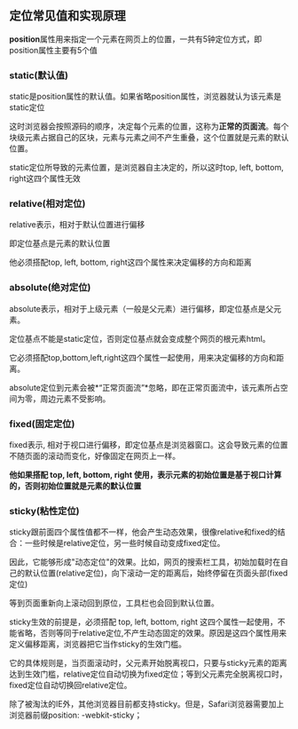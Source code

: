 ## 定位常见值和实现原理

**position**属性用来指定一个元素在网页上的位置，一共有5钟定位方式，即position属性主要有5个值



### static(默认值)

static是position属性的默认值。如果省略position属性，浏览器就认为该元素是static定位

这时浏览器会按照源码的顺序，决定每个元素的位置，这称为**正常的页面流**。每个块级元素占据自己的区块，元素与元素之间不产生重叠，这个位置就是元素的默认位置。

static定位所导致的元素位置，是浏览器自主决定的，所以这时top, left, bottom, right这四个属性无效

### 

### relative(相对定位)

relative表示，相对于默认位置进行偏移

即定位基点是元素的默认位置

他必须搭配top, left, bottom, right这四个属性来决定偏移的方向和距离



### absolute(绝对定位)

absolute表示，相对于上级元素（一般是父元素）进行偏移，即定位基点是父元素。

定位基点不能是static定位，否则定位基点就会变成整个网页的根元素html。

它必须搭配top,bottom,left,right这四个属性一起使用，用来决定偏移的方向和距离。

absolute定位到元素会被*“正常页面流”*忽略，即在正常页面流中，该元素所占空间为零，周边元素不受影响。



### fixed(固定定位)

fixed表示, 相对于视口进行偏移，即定位基点是浏览器窗口。这会导致元素的位置不随页面的滚动而变化，好像固定在网页上一样。

**他如果搭配 top, left, bottom, right 使用，表示元素的初始位置是基于视口计算的，否则初始位置就是元素的默认位置**



### sticky(粘性定位)

sticky跟前面四个属性值都不一样，他会产生动态效果，很像relative和fixed的结合：一些时候是relative定位，另一些时候自动变成fixed定位。

因此，它能够形成"动态定位"的效果。比如，网页的搜索栏工具，初始加载时在自己的默认位置(relative定位)，向下滚动一定的距离后，始终停留在页面头部(fixed定位)

等到页面重新向上滚动回到原位，工具栏也会回到默认位置。

sticky生效的前提是，必须搭配 top, left, bottom, right 这四个属性一起使用，不能省略，否则等同于relative定位,不产生动态固定的效果。原因是这四个属性用来定义偏移距离，浏览器把它当作sticky的生效门槛。

它的具体规则是，当页面滚动时，父元素开始脱离视口，只要与sticky元素的距离达到生效门槛，relative定位自动切换为fixed定位；等到父元素完全脱离视口时，fixed定位自动切换回relative定位。

除了被淘汰的IE外，其他浏览器目前都支持sticky。但是，Safari浏览器需要加上浏览器前缀position: -webkit-sticky；